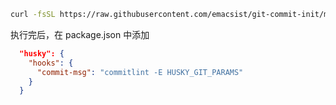 ```bash
curl -fsSL https://raw.githubusercontent.com/emacsist/git-commit-init/master/init.sh | bash
```

执行完后，在 package.json 中添加

```json
  "husky": {
    "hooks": {
      "commit-msg": "commitlint -E HUSKY_GIT_PARAMS"
    }
  }
```
